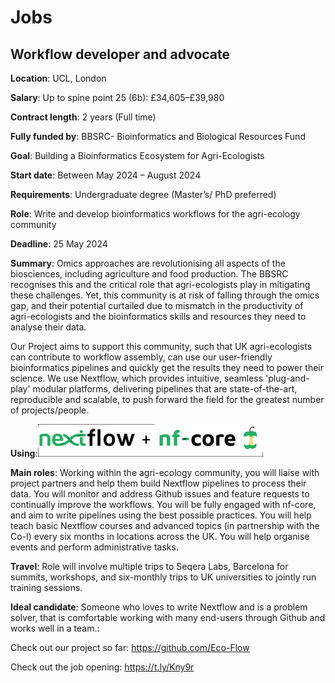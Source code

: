 # Jobs

## Workflow developer and advocate

**Location**: UCL, London

**Salary**: Up to spine point 25 (6b): £34,605–£39,980 

**Contract length**: 2 years (Full time)

**Fully funded by**: BBSRC- Bioinformatics and Biological Resources Fund

**Goal**: Building a Bioinformatics Ecosystem for Agri-Ecologists

**Start date**: Between May 2024 – August 2024

**Requirements**: Undergraduate degree (Master’s/ PhD preferred)

**Role**: Write and develop bioinformatics workflows for the agri-ecology community

**Deadline**: 25 May 2024

**Summary**: Omics approaches are revolutionising all aspects of the biosciences, including agriculture and food production. The BBSRC recognises this and the critical role that agri-ecologists play in mitigating these challenges. Yet, this community is at risk of falling through the omics gap, and their potential curtailed due to mismatch in the productivity of agri-ecologists and the bioinformatics skills and resources they need to analyse their data. 

Our Project aims to support this community, such that UK agri-ecologists can contribute to workflow assembly, can use our user-friendly bioinformatics pipelines and quickly get the results they need to power their science. We use Nextflow, which provides intuitive, seamless 'plug-and-play' modular platforms, delivering pipelines that are state-of-the-art, reproducible and scalable, to push forward the field for the greatest number of projects/people.

**Using**:![nf](./img/job_logos.png)

**Main roles**: Working within the agri-ecology community, you will liaise with project partners and help them build Nextflow pipelines to process their data. You will monitor and address Github issues and feature requests to continually improve the workflows. You will be fully engaged with nf-core, and aim to write pipelines using the best possible practices. You will help teach basic Nextflow courses and advanced topics (in partnership with the Co-I) every six months in locations across the UK. You will help organise events and perform administrative tasks.

**Travel**: Role will involve multiple trips to Seqera Labs, Barcelona for summits, workshops, and six-monthly trips to UK universities to jointly run training sessions.   

**Ideal candidate**: Someone who loves to write Nextflow and is a problem solver, that is comfortable working with many end-users through Github and works well in a team.:

Check out our project so far: https://github.com/Eco-Flow

Check out the job opening: https://t.ly/Kny9r
